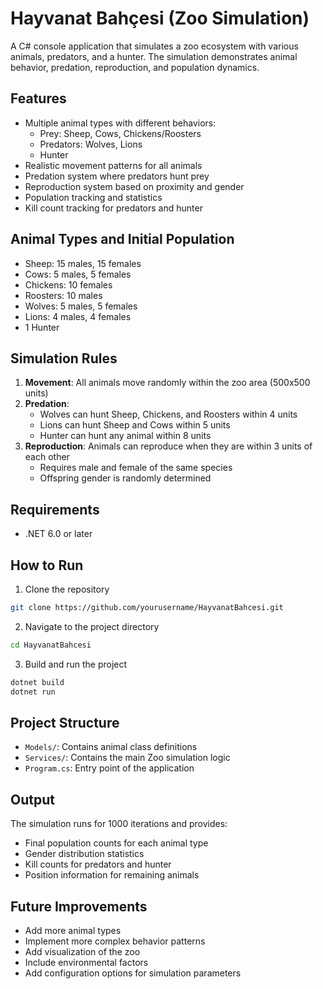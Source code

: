 # Hayvanat Bahçesi (Zoo Simulation)

A C# console application that simulates a zoo ecosystem with various animals, predators, and a hunter. The simulation demonstrates animal behavior, predation, reproduction, and population dynamics.

## Features

- Multiple animal types with different behaviors:
  - Prey: Sheep, Cows, Chickens/Roosters
  - Predators: Wolves, Lions
  - Hunter
- Realistic movement patterns for all animals
- Predation system where predators hunt prey
- Reproduction system based on proximity and gender
- Population tracking and statistics
- Kill count tracking for predators and hunter

## Animal Types and Initial Population

- Sheep: 15 males, 15 females
- Cows: 5 males, 5 females
- Chickens: 10 females
- Roosters: 10 males
- Wolves: 5 males, 5 females
- Lions: 4 males, 4 females
- 1 Hunter

## Simulation Rules

1. **Movement**: All animals move randomly within the zoo area (500x500 units)
2. **Predation**:
   - Wolves can hunt Sheep, Chickens, and Roosters within 4 units
   - Lions can hunt Sheep and Cows within 5 units
   - Hunter can hunt any animal within 8 units
3. **Reproduction**: Animals can reproduce when they are within 3 units of each other
   - Requires male and female of the same species
   - Offspring gender is randomly determined

## Requirements

- .NET 6.0 or later

## How to Run

1. Clone the repository
```bash
git clone https://github.com/yourusername/HayvanatBahcesi.git
```

2. Navigate to the project directory
```bash
cd HayvanatBahcesi
```

3. Build and run the project
```bash
dotnet build
dotnet run
```

## Project Structure

- `Models/`: Contains animal class definitions
- `Services/`: Contains the main Zoo simulation logic
- `Program.cs`: Entry point of the application

## Output

The simulation runs for 1000 iterations and provides:
- Final population counts for each animal type
- Gender distribution statistics
- Kill counts for predators and hunter
- Position information for remaining animals

## Future Improvements

- Add more animal types
- Implement more complex behavior patterns
- Add visualization of the zoo
- Include environmental factors
- Add configuration options for simulation parameters 
